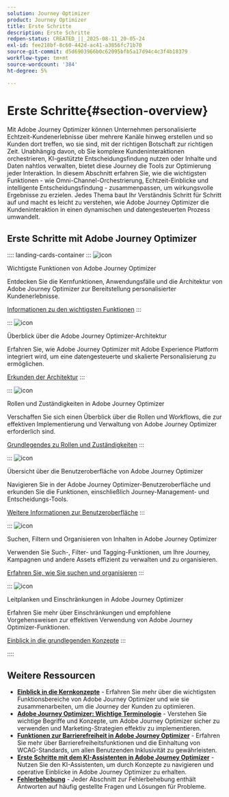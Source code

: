 ```yaml
---
solution: Journey Optimizer
product: Journey Optimizer
title: Erste Schritte
description: Erste Schritte
redpen-status: CREATED_||_2025-08-11_20-05-24
exl-id: fee218bf-8c60-442d-ac41-a3856fc71b70
source-git-commit: d5d6903966b0c62095bfb5a17d94c4c3f4b18379
workflow-type: tm+mt
source-wordcount: '384'
ht-degree: 5%

---
```


# Erste Schritte{#section-overview}

Mit Adobe Journey Optimizer können Unternehmen personalisierte Echtzeit-Kundenerlebnisse über mehrere Kanäle hinweg erstellen und so Kunden dort treffen, wo sie sind, mit der richtigen Botschaft zur richtigen Zeit. Unabhängig davon, ob Sie komplexe Kundeninteraktionen orchestrieren, KI-gestützte Entscheidungsfindung nutzen oder Inhalte und Daten nahtlos verwalten, bietet diese Journey die Tools zur Optimierung jeder Interaktion. In diesem Abschnitt erfahren Sie, wie die wichtigsten Funktionen - wie Omni-Channel-Orchestrierung, Echtzeit-Einblicke und intelligente Entscheidungsfindung - zusammenpassen, um wirkungsvolle Ergebnisse zu erzielen. Jedes Thema baut Ihr Verständnis Schritt für Schritt auf und macht es leicht zu verstehen, wie Adobe Journey Optimizer die Kundeninteraktion in einen dynamischen und datengesteuerten Prozess umwandelt.

## Erste Schritte mit Adobe Journey Optimizer

:::: landing-cards-container
:::
![icon](https://cdn.experienceleague.adobe.com/icons/book.svg?lang=de)

Wichtigste Funktionen von Adobe Journey Optimizer

Entdecken Sie die Kernfunktionen, Anwendungsfälle und die Architektur von Adobe Journey Optimizer zur Bereitstellung personalisierter Kundenerlebnisse.

[Informationen zu den wichtigsten Funktionen](../using/start/get-started.md)
:::

:::
![icon](https://cdn.experienceleague.adobe.com/icons/code-branch.svg?lang=de)

Überblick über die Adobe Journey Optimizer-Architektur

Erfahren Sie, wie Adobe Journey Optimizer mit Adobe Experience Platform integriert wird, um eine datengesteuerte und skalierte Personalisierung zu ermöglichen.

[Erkunden der Architektur](../using/start/architecture-concepts-redpen.md)
:::

:::
![icon](https://cdn.experienceleague.adobe.com/icons/list-check.svg?lang=de)

Rollen und Zuständigkeiten in Adobe Journey Optimizer

Verschaffen Sie sich einen Überblick über die Rollen und Workflows, die zur effektiven Implementierung und Verwaltung von Adobe Journey Optimizer erforderlich sind.

[Grundlegendes zu Rollen und Zuständigkeiten](../using/start/quick-start.md)
:::

:::
![icon](https://cdn.experienceleague.adobe.com/icons/gear.svg?lang=de)

Übersicht über die Benutzeroberfläche von Adobe Journey Optimizer

Navigieren Sie in der Adobe Journey Optimizer-Benutzeroberfläche und erkunden Sie die Funktionen, einschließlich Journey-Management- und Entscheidungs-Tools.

[Weitere Informationen zur Benutzeroberfläche](../using/start/user-interface.md)
:::

:::
![icon](https://cdn.experienceleague.adobe.com/icons/circle-play.svg?lang=de)

Suchen, Filtern und Organisieren von Inhalten in Adobe Journey Optimizer

Verwenden Sie Such-, Filter- und Tagging-Funktionen, um Ihre Journey, Kampagnen und andere Assets effizient zu verwalten und zu organisieren.

[Erfahren Sie, wie Sie suchen und organisieren](../using/start/search-filter-categorize.md)
:::

:::
![icon](https://cdn.experienceleague.adobe.com/icons/puzzle-piece.svg?lang=de)

Leitplanken und Einschränkungen in Adobe Journey Optimizer

Erfahren Sie mehr über Einschränkungen und empfohlene Vorgehensweisen zur effektiven Verwendung von Adobe Journey Optimizer-Funktionen.

[Einblick in die grundlegenden Konzepte](../using/start/guardrails.md)
:::

::::


## Weitere Ressourcen

- **[Einblick in die Kernkonzepte](../using/start/functional-areas-redpen.md)** - Erfahren Sie mehr über die wichtigsten Funktionsbereiche von Adobe Journey Optimizer und wie sie zusammenarbeiten, um die Journey der Kunden zu optimieren.
- **[Adobe Journey Optimizer: Wichtige Terminologie](../using/start/terminology-md-redpen.md)** - Verstehen Sie wichtige Begriffe und Konzepte, um Adobe Journey Optimizer sicher zu verwenden und Marketing-Strategien effektiv zu implementieren.
- **[Funktionen zur Barrierefreiheit in Adobe Journey Optimizer](../using/start/accessibility.md)** - Erfahren Sie mehr über Barrierefreiheitsfunktionen und die Einhaltung von WCAG-Standards, um allen Benutzenden Inklusivität zu gewährleisten.
- **[Erste Schritte mit dem KI-Assistenten in Adobe Journey Optimizer](../using/start/ai-assistant.md)** - Nutzen Sie den KI-Assistenten, um durch Konzepte zu navigieren und operative Einblicke in Adobe Journey Optimizer zu erhalten.
- **[Fehlerbehebung](../using/start/troubleshooting.md)** - Jeder Abschnitt zur Fehlerbehebung enthält Antworten auf häufig gestellte Fragen und Lösungen für Probleme.

